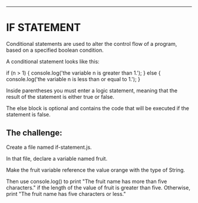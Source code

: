 -------------------
# IF STATEMENT

Conditional statements are used to alter the control flow of a program,
based on a specified boolean condition.

A conditional statement looks like this:

if (n > 1) {
  console.log('the variable n is greater than 1.');
} else {
  console.log('the variable n is less than or equal to 1.');
}

Inside parentheses you must enter a logic statement, meaning that the result
of the statement is either true or false.

The else block is optional and contains the code that will be executed if the statement is false.

## The challenge:

Create a file named if-statement.js.

In that file, declare a variable named fruit.

Make the fruit variable reference the value orange with the type of String.

Then use console.log() to print "The fruit name has more than five characters." if the length of the value of fruit is greater than five.
Otherwise, print "The fruit name has five characters or less."
